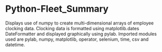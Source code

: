 # Python-Fleet_Summary
Displays use of numpy to create multi-dimensional arrays of employee clocking data. Clocking data is formatted using matplotlib.dates DateFormatter and displayed graphically using pylab. Imported modules used are pylab, numpy, matplotlib, operator, selenium, time, csv and datetime.
